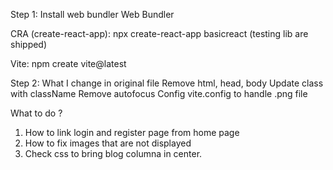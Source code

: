 Step 1: Install web bundler
Web Bundler

CRA (create-react-app):
npx create-react-app basicreact (testing lib are shipped)

Vite:
npm create vite@latest

Step 2: 
What I change in original file
Remove html, head, body
Update class with className
Remove autofocus
Config vite.config to handle .png file

What to do ?
1. How to link login and register page from home page 
2. How to fix images that are not displayed 
3. Check css to bring blog columna in center.


